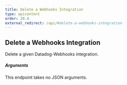 ```yaml
---
title: Delete a Webhooks Integration
type: apicontent
order: 20.4
external_redirect: /api/#delete-a-webhooks-integration
---
```


## Delete a Webhooks Integration

Delete a given Datadog-Webhooks integration.

##### Arguments

This endpoint takes no JSON arguments.
